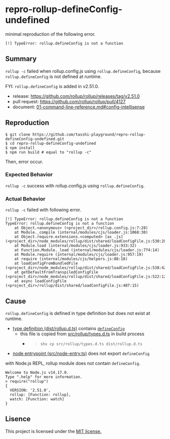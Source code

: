 # repro-rollup-defineConfig-undefined

minimal reproduction of the following error.

```
[!] TypeError: rollup.defineConfig is not a function
```

## Summary
`rollup -c` failed when rollup.config.js using `rollup.defineConfig`, because `rollup.defineConfig` is not defined at runtime.

FYI: `rollup.defineConfig` is added in v2.51.0.

- release: https://github.com/rollup/rollup/releases/tag/v2.51.0
- pull request: https://github.com/rollup/rollup/pull/4127
- document: [01-command-line-reference.md#config-intellisense](https://github.com/rollup/rollup/blob/master/docs/01-command-line-reference.md#config-intellisense) 

## Reproduction

```shell
$ git clone https://github.com/tasshi-playground/repro-rollup-defineConfig-undefined.git
$ cd repro-rollup-defineConfig-undefined
$ npm install
$ npm run build # equal to "rollup -c"
```

Then, error occur.

### Expected Behavior

`rollup -c` success with rollup.config.js using `rollup.defineConfig`.

### Actual Behavior

`rollup -c` failed with following error.

```
[!] TypeError: rollup.defineConfig is not a function
TypeError: rollup.defineConfig is not a function
    at Object.<anonymous> (<project_dir>/rollup.config.js:7:28)
    at Module._compile (internal/modules/cjs/loader.js:1068:30)
    at Object.require.extensions.<computed> [as .js] (<project_dir>/node_modules/rollup/dist/shared/loadConfigFile.js:530:20)
    at Module.load (internal/modules/cjs/loader.js:933:32)
    at Function.Module._load (internal/modules/cjs/loader.js:774:14)
    at Module.require (internal/modules/cjs/loader.js:957:19)
    at require (internal/modules/cjs/helpers.js:88:18)
    at loadConfigFromBundledFile (<project_dir>/node_modules/rollup/dist/shared/loadConfigFile.js:538:42)
    at getDefaultFromTranspiledConfigFile (<project_dir>/node_modules/rollup/dist/shared/loadConfigFile.js:522:12)
    at async loadConfigFile (<project_dir>/rollup/dist/shared/loadConfigFile.js:487:15)
```

## Cause

`rollup.defineConfig` is defined in type definition but does not exist at runtime.

- [type definition (dist/rollup.d.ts)](https://github.com/rollup/rollup/blob/master/package.json#L7) contains [`defineConfig`](https://github.com/rollup/rollup/blob/master/src/rollup/types.d.ts#L887)
  - this file is copied from [src/rollup/types.d.ts](https://github.com/rollup/rollup/blob/master/src/rollup/types.d.ts) in build process
    - > `shx cp src/rollup/types.d.ts dist/rollup.d.ts`
- [node entrypoint (src/node-entry.ts)](https://github.com/rollup/rollup/blob/master/src/node-entry.ts) does not export `defineConfig`

with Node.js REPL, rollup module does not contain `defineConfig`.

```
Welcome to Node.js v14.17.0.
Type ".help" for more information.
> require("rollup")
{
  VERSION: '2.51.0',
  rollup: [Function: rollup],
  watch: [Function: watch]
}
```

## Lisence

This project is licensed under the [MIT license.](./LICENSE)
